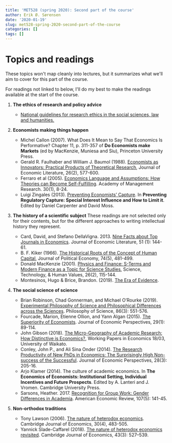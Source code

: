 ```yaml
---
title: 'MET528 (spring 2020): Second part of the course'
author: Erik Ø. Sørensen
date: '2020-01-19'
slug: met528-spring-2020-second-part-of-the-course
categories: []
tags: []
---
```


# Topics and readings

These topics won't map cleanly into lectures, but it summarizes what we'll aim
to cover for this part of the course. 

For readings not linked to below, I'll do my best to make the 
readings available at the start of the course. 

1. **The ethics of research and policy advice**
    - [National guidelines for research ethics in the social sciences, law and humanities.](https://www.etikkom.no/en/ethical-guidelines-for-research/guidelines-for-research-ethics-in-the-social-sciences--humanities-law-and-theology/)
2. **Economists making things happen**
    -  Michel Callon (2007). What Does It Mean to Say That Economics Is Performative? Chapter 11, p. 311-357 of **Do Economists make Markets** (ed by MacKenzie, Muniesa and Siu), Princeton University Press.
    - Gerald R. Faulhaber and William J. Baumol (1988). [Economists as Innovators: Practical Products of Theoretical Research](https://www.jstor.org/stable/2726363), Journal of Economic Literature, 26(2), 577-600.
    - Ferraro et al (2005). [Economics Language and Assumptions: How Theories can Become Self-Fulfilling](http://amr.aom.org/content/30/1/8.short). Academy of Management Research. 30(1), 8-24.
    - Luigi Zingales (2013). [Preventing Economists’ Capture](http://faculty.chicagobooth.edu/luigi.zingales/papers/research/Preventing_Economists_Capture.pdf). In **Preventing Regulatory Capture: Special Interest Influence and How to Limit it**. Edited by Daniel Carpenter and David Moss.
3. **The history of a scientific subject** These readings are not selected
only for their contents, but for the different approaches to writing intellectual history they represent.
    -  Card, David, and Stefano DellaVigna. 2013. [Nine Facts about Top Journals in Economics](https://www.jstor.org/stable/23644706). Journal of Economic Literature, 51 (1): 144-61.
    - B. F. Kiker (1966). [The Historical Roots of the Concept of Human Capital](https://doi.org/10.1086/259201), Journal of Political Economy, 74(5), 481-499.
    - Donald MacKenzie (2001). [Physics and Finance: S-Terms and Modern Finance as a Topic for Science Studies](https://doi.org/10.1177%2F016224390102600201), Science, Technology, & Human Values, 26(2), 115-144.
    - Montesinos, Hugo & Brice, Brandon. (2019). [The Era of Evidence](https://www.researchgate.net/publication/318600096_The_Era_of_Evidence). 
4. **The social science of science**
    - Brian Robinson, Chad Gonnerman, and Michael O’Rourke (2019). [Experimental Philosophy of Science and Philosophical Differences across the Sciences](https://www.journals.uchicago.edu/doi/pdfplus/10.1086/703553). Philosophy of Science, 86(3): 551-576.
    - Fourcade, Marion, Etienne Ollion, and Yann Algan (2015). [The Superiority of Economists](https://www.aeaweb.org/articles?id=10.1257/jep.29.1.89). Journal of Economic Perspectives, 29(1): 89-114.
    - John Gibson (2018). [The Micro-Geography of Academic Research: How Distinctive is Economics?](ftp://wms-webappsprod.mngt.waikato.ac.nz/RePEc/wai/econwp/1803.pdf), Working Papers in Economics 18/03, University of Waikato.
    -  Conley, John P., and Ali Sina Onder (2014). [The Research Productivity of New PhDs in Economics: The Surprisingly High Non-success of the Successful](https://www.aeaweb.org/articles?id=10.1257/jep.28.3.205). Journal of Economic Perspectives, 28(3): 205-16.
    - Arjo Klamer (2014). The culture of academic economics. In **The Economics of Economists: Institutional Setting, Individual Incentives and Future Prospects**. Edited by A. Lanteri and J. Vromen. Cambridge University Press.
    - Sarsons, Heather. 2017. [Recognition for Group Work: Gender Differences in Academia](https://www.aeaweb.org/articles?id=10.1257/aer.p20171126). American Economic Review, 107(5): 141-45.

5. **Non-orthodox traditions**
    - Tony Lawson (2006). [The nature of heterodox economics](https://academic.oup.com/cje/article/30/4/483/1713645). Cambridge Journal of Economics, 30(4), 483-505.
    - Yannick Slade-Caffarel (2018). [The nature of heterodox economics revisited](https://doi.org/10.1093/cje/bey043). Cambridge Journal of Economics, 43(3): 527–539.
